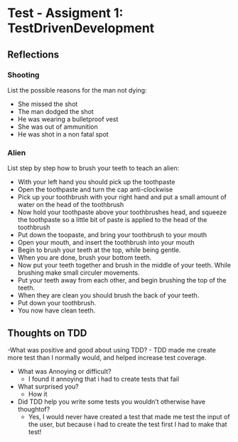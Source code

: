 # Test - Assigment 1: TestDrivenDevelopment

## Reflections

### Shooting 
List the possible reasons for the man not dying:
- She missed the shot
- The man dodged the shot
- He was wearing a bulletproof vest
- She was out of ammunition
- He was shot in a non fatal spot

### Alien
List step by step how to brush your teeth to teach an alien:
- With your left hand you should pick up the toothpaste 
- Open the toothpaste and turn the cap anti-clockwise
- Pick up your toothbrush with your right hand and put a small amount of water on the head of the toothbrush
- Now hold your toothpaste above your toothbrushes head, and squeeze the toothpaste so a little bit of paste is applied to the head of the toothbrush
- Put down the toopaste, and bring your toothbrush to your mouth 
- Open your mouth, and insert the toothbrush into your mouth 
- Begin to brush your teeth at the top, while being gentle.
- When you are done, brush your bottom teeth.
- Now put your teeth together and brush in the middle of your teeth. While brushing make small circuler movements.
- Put your teeth away from each other, and begin brushing the top of the teeth.
- When they are clean you should brush the back of your teeth.
- Put down your toothbrush.
- You now have clean teeth.

## Thoughts on TDD
-What was positive and good about using TDD?
    - TDD made me create more test than I normally would, and helped increase test coverage.
- What was Annoying or difficult?
    - I found it annoying that i had to create tests that fail
- What surprised you?
    - How it 
- Did TDD help you write some tests you wouldn’t otherwise have thoughtof?
    - Yes, I would never have created a test that made me test the input of the user, but because i had to create the test first I had to make that test!